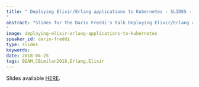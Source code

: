 ```yaml
---
title: " Deploying Elixir/Erlang applications to Kubernetes - SLIDES - Code BEAM Lite Milan 2018
"
abstract: "Slides for the Dario Freddi's talk Deploying Elixir/Erlang applications to Kubernetes - the right way - Code BEAM Lite Milan 2018
"
image: deploying-elixir-erlang-applications-to-kubernetes
speaker_id: dario-freddi
type: slides
keywords: 
date: 2018-04-25
tags: BEAM,CBLmilan2018,Erlang,Elixir
---
```

Slides available <a href="/uploads/media/default/0001/01/7760ae3859f5d53c9f98b8bbff275d7060f6a806.pdf" target="_blank">HERE</a>.

